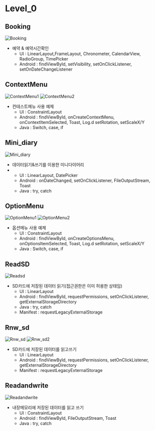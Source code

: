 # Level_0

## Booking
![Booking](https://github.com/Suinww/Android_Java/assets/101302756/8e35cc0a-ec24-4a4f-b8d3-939162c0643d)
- 예약 & 예약시간확인
  - UI : LinearLayout,FrameLayout, Chronometer, CalendarView, RadioGroup, TimePicker
  - Android : findViewById, setVisibility, setOnClickListener, setOnDateChangeListener


## ContextMenu
![ContextMenu1](https://github.com/Suinww/Android_Java/assets/101302756/0fbc980a-e1b0-42dc-98bb-1f81bd3a37db)
![ContextMenu2](https://github.com/Suinww/Android_Java/assets/101302756/28cf2c80-43d0-4200-9af5-309176a6a8fe)
- 컨테스트메뉴 사용 예제
  - UI : ConstraintLayout
  - Android : findViewById, onCreateContextMenu, onContextItemSelected, Toast, Log.d
    setRotation, setScaleX/Y
  - Java : Switch, case, if

 
## Mini_diary
![Mini_diary](https://github.com/Suinww/Android_Java/assets/101302756/1947dcbc-41c5-4921-8e7c-525cf2b4a02a)
- 데이터읽기&쓰기를 이용한 미니다이어리
- - UI : LinearLayout, DatePicker
  - Android : onDateChanged, setOnClickListener, FileOutputStream, Toast
  - Java : try, catch

## OptionMenu
![OptionMenu1](https://github.com/Suinww/Android_Java/assets/101302756/a09f6d06-0607-463c-8d70-04f5dadfc6eb)
![OptionMenu2](https://github.com/Suinww/Android_Java/assets/101302756/da1df2d3-b46b-40d8-829a-f31089222746)
- 옵션메뉴 사용 예제
  - UI : ConstraintLayout
  - Android : findViewById, onCreateOptionsMenu, onOptionsItemSelected, Toast, Log.d
    setRotation, setScaleX/Y
  - Java : Switch, case, if

## ReadSD
![Readsd](https://github.com/Suinww/Android_Java/assets/101302756/e8fe0039-d477-4667-b13d-075b1898a17a)
- SD카드에 저장된 데이터 읽기(접근권한은 이미 허용한 상태임)
  - UI : LinearLayout
  - Android : findViewById, requestPermissions, setOnClickListener, getExternalStorageDirectory
  - Java : try, catch
  - Manifest : requestLegacyExternalStorage

## Rnw_sd
![Rnw_sd](https://github.com/Suinww/Android_Java/assets/101302756/b370dec6-0950-421c-82c1-90379e25c1e4)
![Rnw_sd2](https://github.com/Suinww/Android_Java/assets/101302756/5d781254-4890-4c6f-8bf1-ef275eb1859c)
- SD카드에 저장된 데이터를 읽고쓰기
  - UI : LinearLayout
  - Android : findViewById, requestPermissions, setOnClickListener, getExternalStorageDirectory
  - Manifest : requestLegacyExternalStorage

## Readandwrite
![Readandwrite](https://github.com/Suinww/Android_Java/assets/101302756/1df74ed6-94b3-45ef-b5a1-e4a901ed365f)
- 내장메모리에 저장된 데이터를 읽고 쓰기
  - UI : ConstraintLayout
  - Android : findViewById, FileOutputStream, Toast
  - Java : try, catch



